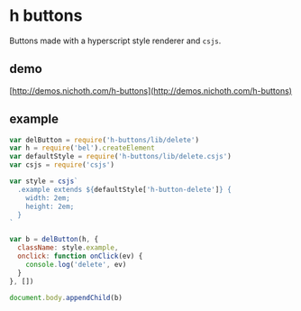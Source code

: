 # h buttons

Buttons made with a hyperscript style renderer and `csjs`.

## demo

[http://demos.nichoth.com/h-buttons](http://demos.nichoth.com/h-buttons)

## example

```js
var delButton = require('h-buttons/lib/delete')
var h = require('bel').createElement
var defaultStyle = require('h-buttons/lib/delete.csjs')
var csjs = require('csjs')

var style = csjs`
  .example extends ${defaultStyle['h-button-delete']} {
    width: 2em;
    height: 2em;
  }
`

var b = delButton(h, {
  className: style.example,
  onclick: function onClick(ev) {
    console.log('delete', ev)
  }
}, [])

document.body.appendChild(b)
```
